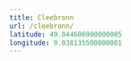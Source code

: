 ```yaml
---
title: Cleebronn
url: /cleebronn/
latitude: 49.044606900000005
longitude: 9.038135500000001
---
```

